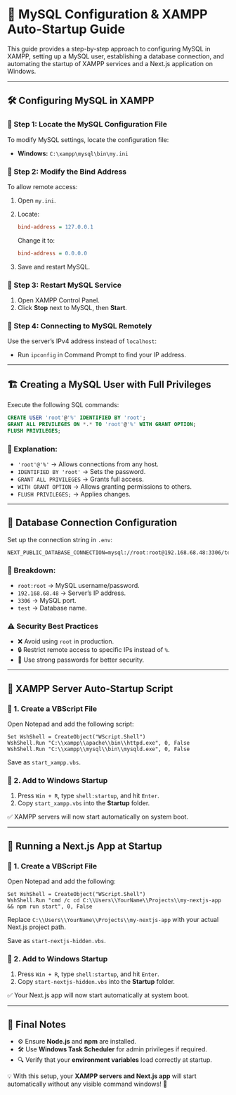 # 📌 MySQL Configuration & XAMPP Auto-Startup Guide

This guide provides a step-by-step approach to configuring MySQL in XAMPP, setting up a MySQL user, establishing a database connection, and automating the startup of XAMPP services and a Next.js application on Windows.

---

## 🛠️ Configuring MySQL in XAMPP

### 🔹 Step 1: Locate the MySQL Configuration File
To modify MySQL settings, locate the configuration file:

- **Windows:** `C:\xampp\mysql\bin\my.ini`

### 🔹 Step 2: Modify the Bind Address
To allow remote access:

1. Open `my.ini`.
2. Locate:
   
   ```ini
   bind-address = 127.0.0.1
   ```
   
   Change it to:
   
   ```ini
   bind-address = 0.0.0.0
   ```
3. Save and restart MySQL.

### 🔹 Step 3: Restart MySQL Service

1. Open XAMPP Control Panel.
2. Click **Stop** next to MySQL, then **Start**.

### 🔹 Step 4: Connecting to MySQL Remotely
Use the server’s IPv4 address instead of `localhost`:

- Run `ipconfig` in Command Prompt to find your IP address.

---

## 🏗️ Creating a MySQL User with Full Privileges
Execute the following SQL commands:

```sql
CREATE USER 'root'@'%' IDENTIFIED BY 'root';
GRANT ALL PRIVILEGES ON *.* TO 'root'@'%' WITH GRANT OPTION;
FLUSH PRIVILEGES;
```

### 🔹 Explanation:
- `'root'@'%'` → Allows connections from any host.
- `IDENTIFIED BY 'root'` → Sets the password.
- `GRANT ALL PRIVILEGES` → Grants full access.
- `WITH GRANT OPTION` → Allows granting permissions to others.
- `FLUSH PRIVILEGES;` → Applies changes.

---

## 🔗 Database Connection Configuration
Set up the connection string in `.env`:

```env
NEXT_PUBLIC_DATABASE_CONNECTION=mysql://root:root@192.168.68.48:3306/test
```

### 🔹 Breakdown:
- `root:root` → MySQL username/password.
- `192.168.68.48` → Server’s IP address.
- `3306` → MySQL port.
- `test` → Database name.

### ⚠️ Security Best Practices
- ❌ Avoid using `root` in production.
- 🔒 Restrict remote access to specific IPs instead of `%`.
- 🔑 Use strong passwords for better security.

---

## 📌 XAMPP Server Auto-Startup Script

### 📂 1. Create a VBScript File
Open Notepad and add the following script:

```vbscript
Set WshShell = CreateObject("WScript.Shell")
WshShell.Run "C:\\xampp\\apache\\bin\\httpd.exe", 0, False
WshShell.Run "C:\\xampp\\mysql\\bin\\mysqld.exe", 0, False
```

Save as `start_xampp.vbs`.

### 🚀 2. Add to Windows Startup
1. Press `Win + R`, type `shell:startup`, and hit `Enter`.
2. Copy `start_xampp.vbs` into the **Startup** folder.

✅ XAMPP servers will now start automatically on system boot.

---

## 📌 Running a Next.js App at Startup

### 📂 1. Create a VBScript File
Open Notepad and add the following:

```vbscript
Set WshShell = CreateObject("WScript.Shell")
WshShell.Run "cmd /c cd C:\\Users\\YourName\\Projects\\my-nextjs-app && npm run start", 0, False
```

Replace `C:\\Users\\YourName\\Projects\\my-nextjs-app` with your actual Next.js project path.

Save as `start-nextjs-hidden.vbs`.

### 🚀 2. Add to Windows Startup
1. Press `Win + R`, type `shell:startup`, and hit `Enter`.
2. Copy `start-nextjs-hidden.vbs` into the **Startup** folder.

✅ Your Next.js app will now start automatically at system boot.

---

## 📌 Final Notes
- ⚙️ Ensure **Node.js** and **npm** are installed.
- 🛠️ Use **Windows Task Scheduler** for admin privileges if required.
- 🔍 Verify that your **environment variables** load correctly at startup.

💡 With this setup, your **XAMPP servers and Next.js app** will start automatically without any visible command windows! 🚀
